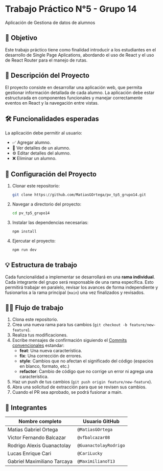 # Trabajo Práctico N°5 - Grupo 14

Aplicación de Gestiona de datos de alumnos

## 🎯 Objetivo

Este trabajo práctico tiene como finalidad introducir a los estudiantes en el desarrollo de Single Page Aplications, abordando el uso de React y el uso de React Router para el manejo de rutas.

## 📝 Descripción del Proyecto

El proyecto consiste en desarrollar una aplicación web, que permita gestionar información detallada de cada alumno. La aplicación debe estar estructurada en componentes funcionales y manejar correctamente eventos en React y la navegación entre vistas.

## 🛠️ Funcionalidades esperadas

La aplicación debe permitir al usuario:

- ✅ Agregar alumno.
- 🔎 Ver detalles de un alumno.
- ⚙ Editar detalles del alumno.
- ❌ Eliminar un alumno.

## 🚀 Configuración del Proyecto

1. Clonar este repositorio:

   ```bash
   git clone https://github.com/MatiasGOrtega/pv_tp5_grupo14.git
   ```

2. Navegar a directorio del proyecto:

   ```bash
   cd pv_tp5_grupo14
   ```

3. Instalar las dependencias necesarias:

   ```bash
   npm install
   ```

4. Ejercutar el proyecto:

   ```bash
   npm run dev
   ```

## 💡 Estructura de trabajo

Cada funcionalidad a implementar se desarrollará en una **rama individual**. Cada integrante del grupo será responsable de una rama específica. Esto permitirá trabajar en paralelo, revisar los avances de forma independiente y fusionarlos a la rama principal (`main`) una vez finalizados y revisados.

## 🧑‍💻 Flujo de trabajo

1. Clona este repositorio.
2. Crea una nueva rama para tus cambios (`git checkout -b feature/new-feature`).
3. Realiza tus modificaciones.
4. Escribe mensajes de confirmación siguiendo el [Commits convencionales](https://www.conventionalcommits.org/en/v1.0.0/) estandar:
   - **feat**: Una nueva característica.
   - **fix**: Una corrección de errores.
   - **style**: Cambios que no afectan el significado del código (espacios en blanco, formato, etc.)
   - **refactor**: Cambio de código que no corrige un error ni agrega una característica.
5. Haz un push de tus cambios (`git push origin feature/new-feature`).
6. Abra una solicitud de extracción para que se revisen sus cambios.
7. Cuando el PR sea aprobado, se podrá fusionar a main.

## 👥 Integrantes

| Nombre completo              | Usuario GitHub        |
| --------------------------   | --------------------- |
| Matias Gabriel Ortega        | `@MatiasGOrtega`      |
| Victor Fernando Balcazar     | `@vfbalcazar08`       |
| Rodrigo Alexis Guanactolay   | `@GuanactolayRodrigo` | 
| Lucas Enrique Cari           | `@CariLucky`          |
| Gabriel Maximiliano Tarcaya  | `@MaximilianoT13`     |
